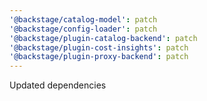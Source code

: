```yaml
---
'@backstage/catalog-model': patch
'@backstage/config-loader': patch
'@backstage/plugin-catalog-backend': patch
'@backstage/plugin-cost-insights': patch
'@backstage/plugin-proxy-backend': patch
---
```


Updated dependencies
